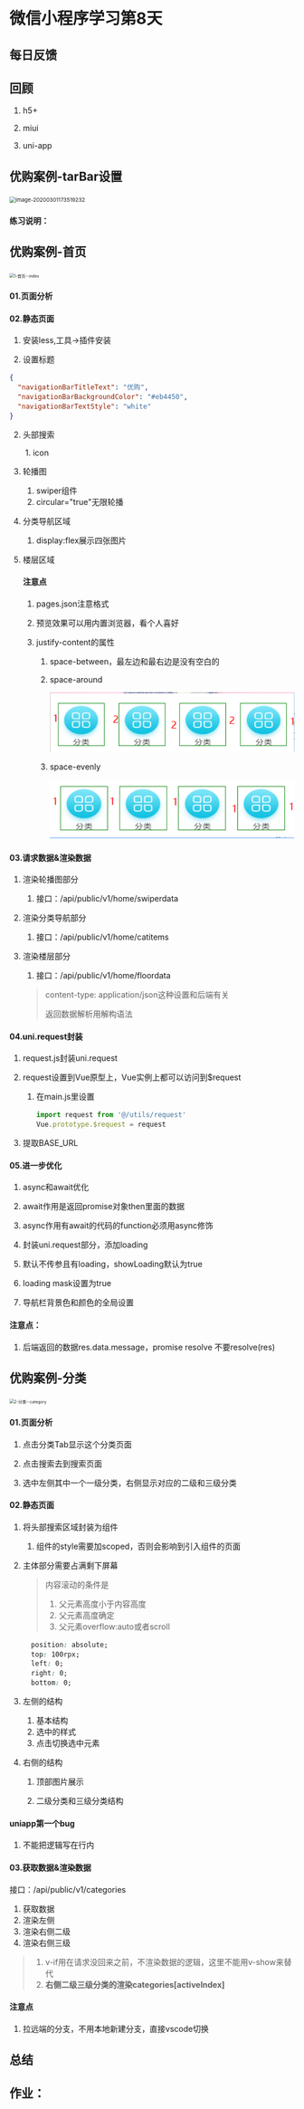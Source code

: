 # 微信小程序学习第8天

## 每日反馈



## 回顾

1. h5+

2. miui

3. uni-app




## 优购案例-tarBar设置

<img src="../../%25E4%25BC%2598%25E8%25B4%25AD/assets/image-20200301173519232.png" alt="image-20200301173519232" style="zoom: 67%;" />



#### 

#### 练习说明：



## 优购案例-首页

<img src="../../%25E4%25BC%2598%25E8%25B4%25AD/assets/1-%25E9%25A6%2596%25E9%25A1%25B5--index-1583055932596.PNG" alt="1-首页--index" style="zoom:50%;" />

#### 01.页面分析

#### 02.静态页面

1. 安装less,工具->插件安装

2. 设置标题

```json
{
  "navigationBarTitleText": "优购",
  "navigationBarBackgroundColor": "#eb4450",
  "navigationBarTextStyle": "white"
}
```

2. 头部搜索

   ​	1. icon

3. 轮播图

   1. swiper组件
   2. circular="true"无限轮播

4. 分类导航区域

   1. display:flex展示四张图片

5. 楼层区域

   #### 注意点 

   1. pages.json注意格式

   2. 预览效果可以用内置浏览器，看个人喜好

   3. justify-content的属性

      1. space-between，最左边和最右边是没有空白的

      2. space-around

         ![image-20200303103346353](assets/image-20200303103346353.png)

      3. space-evenly

         ![image-20200303103416887](assets/image-20200303103416887.png)

#### 03.请求数据&渲染数据

1. 渲染轮播图部分

   1. 接口：/api/public/v1/home/swiperdata

2. 渲染分类导航部分

   1. 接口：/api/public/v1/home/catitems

3. 渲染楼层部分

   1. 接口：/api/public/v1/home/floordata

   > content-type: application/json这种设置和后端有关
   >
   > 返回数据解析用解构语法

#### 04.uni.request封装

1. request.js封装uni.request

2. request设置到Vue原型上，Vue实例上都可以访问到$request

   1. 在main.js里设置

      ```js
      import request from '@/utils/request'
      Vue.prototype.$request = request
      ```

 3. 提取BASE_URL

#### 05.进一步优化

1. async和await优化

1. await作用是返回promise对象then里面的数据
2. async作用有await的代码的function必须用async修饰
2. 封装uni.request部分，添加loading

1. 默认不传参且有loading，showLoading默认为true
2. loading mask设置为true
3. 导航栏背景色和颜色的全局设置

#### 注意点：

1. 后端返回的数据res.data.message，promise resolve 不要resolve(res)



## 优购案例-分类

<img src="../../%25E4%25BC%2598%25E8%25B4%25AD/assets/2-%25E5%2588%2586%25E7%25B1%25BB--category.PNG" alt="2-分类--category" style="zoom:50%;" />

#### 01.页面分析

1. 点击分类Tab显示这个分类页面

 2. 点击搜索去到搜索页面
  3. 选中左侧其中一个一级分类，右侧显示对应的二级和三级分类

#### 02.静态页面

1. 将头部搜索区域封装为组件

   1. 组件的style需要加scoped，否则会影响到引入组件的页面

2. 主体部分需要占满剩下屏幕

   >内容滚动的条件是
   >
   >1. 父元素高度小于内容高度
   >   1. 父元素高度确定
   >2. 父元素overflow:auto或者scroll

   ```css
     position: absolute;
     top: 100rpx;
     left: 0;
     right: 0;
     bottom: 0;
   ```

3. 左侧的结构

   1. 基本结构
   2. 选中的样式
   3. 点击切换选中元素

4. 右侧的结构

   1. 顶部图片展示

   2. 二级分类和三级分类结构

#### uniapp第一个bug

1. 不能把逻辑写在行内

   

#### 03.获取数据&渲染数据

接口：/api/public/v1/categories

1. 获取数据
2. 渲染左侧
3. 渲染右侧二级
4. 渲染右侧三级

> 1. v-if用在请求没回来之前，不渲染数据的逻辑，这里不能用v-show来替代
> 2. **右侧二级三级分类的渲染categories[activeIndex]**



#### 注意点

1. 拉远端的分支，不用本地新建分支，直接vscode切换



## 总结

## 作业：

